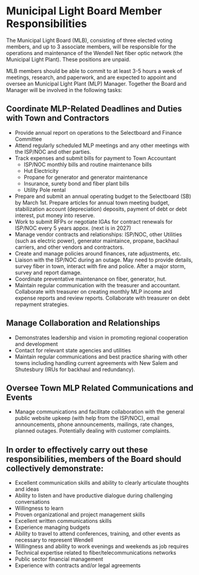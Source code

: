 # Municipal Light Board Member Responsibilities

The Municipal Light Board (MLB), consisting of three elected voting members,
and up to 3 associate members, will be responsible for the operations and
maintenance of the Wendell Net fiber optic network (the Municipal Light Plant).
These positions are unpaid.

MLB members should be able to commit to at least 3-5 hours a week of meetings,
research, and paperwork, and are expected to appoint and oversee an Municipal
Light Plant (MLP) Manager. Together the Board and Manager will be involved in
the following tasks: 

## Coordinate MLP-Related Deadlines and Duties with Town and Contractors

- Provide annual report on operations to the Selectboard and Finance Committee 
- Attend regularly scheduled MLP meetings and any other meetings with the 
ISP/NOC and other parties.
- Track expenses and submit bills for payment to Town Accountant   
    - ISP/NOC monthly bills and routine maintenance bills  
    - Hut Electricity  
    - Propane for generator and generator maintenance  
    - Insurance, surety bond and fiber plant bills  
    - Utility Pole rental
- Prepare and submit an annual operating budget to the Selectboard (SB) by
March 1st. Prepare articles for annual town meeting budget, stabilization
account (depreciation) deposits, payment of debt or debt interest, put money
into reserve. 
- Work to submit RFPs or negotiate IGAs for contract renewals for ISP/NOC 
every 5 years appox. (next is in 2027) 
- Manage vendor contracts and relationships: ISP/NOC, other Utilities (such as 
electric power), generator maintaince, propane, backhaul carriers, and other 
vendors and contractors.   
- Create and manage policies around finances, rate adjustments, etc.  
- Liaison with the ISP/NOC during an outage. May need to provide details,
survey fiber in town, interact with fire and police. After a major storm,
survey and report damage. 
- Coordinate preventative maintenance on fiber, generator, hut.  
- Maintain regular communication with the treasurer and accountant. Collaborate
with treasurer on creating monthly MLP income and expense reports and review
reports. Collaborate with treasurer on debt repayment strategies.

## Manage Collaboration and Relationships

- Demonstrates leadership and vision in promoting regional cooperation and
development 
- Contact for relevant state agencies and utilities  
- Maintain regular communications and best practice sharing with other towns
including handling current agreements with New Salem and Shutesbury 
(IRUs for backhaul and redundancy).

## Oversee Town MLP Related Communications and Events

- Manage communications and facilitate collaboration with the general public
website upkeep (with help from the ISP/NOC), email announcements, phone
announcements, mailings, rate changes, planned outages. Potentially dealing
with customer complaints.

## In order to effectively carry out these responsibilities, members of the Board should collectively demonstrate:

- Excellent communication skills and ability to clearly articulate thoughts
and ideas 
- Ability to listen and have productive dialogue during challenging
conversations 
- Willingness to learn  
- Proven organizational and project management skills   
- Excellent written communications skills   
- Experience managing budgets   
- Ability to travel to attend conferences, training, and other events as
necessary to represent Wendell 
- Willingness and ability to work evenings and weekends as job requires  
- Technical expertise related to fiber/telecommunications networks  
- Public sector financial management  
- Experience with contracts and/or legal agreements


